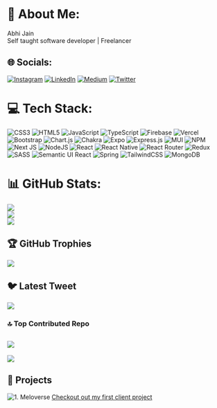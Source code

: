 # 💫 About Me:

Abhi Jain<br>Self taught software developer | Freelancer

## 🌐 Socials:

[![Instagram](https://img.shields.io/badge/Instagram-%23E4405F.svg?logo=Instagram&logoColor=white)](https://instagram.com/abhijain1705) [![LinkedIn](https://img.shields.io/badge/LinkedIn-%230077B5.svg?logo=linkedin&logoColor=white)](https://linkedin.com/in/abhijain03/) [![Medium](https://img.shields.io/badge/Medium-12100E?logo=medium&logoColor=white)](https://medium.com/@@abhijain3002) [![Twitter](https://img.shields.io/badge/Twitter-%231DA1F2.svg?logo=Twitter&logoColor=white)](https://twitter.com/abhiwd)

# 💻 Tech Stack:

![CSS3](https://img.shields.io/badge/css3-%231572B6.svg?style=for-the-badge&logo=css3&logoColor=white) ![HTML5](https://img.shields.io/badge/html5-%23E34F26.svg?style=for-the-badge&logo=html5&logoColor=white) ![JavaScript](https://img.shields.io/badge/javascript-%23323330.svg?style=for-the-badge&logo=javascript&logoColor=%23F7DF1E) ![TypeScript](https://img.shields.io/badge/typescript-%23007ACC.svg?style=for-the-badge&logo=typescript&logoColor=white) ![Firebase](https://img.shields.io/badge/firebase-%23039BE5.svg?style=for-the-badge&logo=firebase) ![Vercel](https://img.shields.io/badge/vercel-%23000000.svg?style=for-the-badge&logo=vercel&logoColor=white) ![Bootstrap](https://img.shields.io/badge/bootstrap-%23563D7C.svg?style=for-the-badge&logo=bootstrap&logoColor=white) ![Chart.js](https://img.shields.io/badge/chart.js-F5788D.svg?style=for-the-badge&logo=chart.js&logoColor=white) ![Chakra](https://img.shields.io/badge/chakra-%234ED1C5.svg?style=for-the-badge&logo=chakraui&logoColor=white) ![Expo](https://img.shields.io/badge/expo-1C1E24?style=for-the-badge&logo=expo&logoColor=#D04A37) ![Express.js](https://img.shields.io/badge/express.js-%23404d59.svg?style=for-the-badge&logo=express&logoColor=%2361DAFB) ![MUI](https://img.shields.io/badge/MUI-%230081CB.svg?style=for-the-badge&logo=material-ui&logoColor=white) ![NPM](https://img.shields.io/badge/NPM-%23000000.svg?style=for-the-badge&logo=npm&logoColor=white) ![Next JS](https://img.shields.io/badge/Next-black?style=for-the-badge&logo=next.js&logoColor=white) ![NodeJS](https://img.shields.io/badge/node.js-6DA55F?style=for-the-badge&logo=node.js&logoColor=white) ![React](https://img.shields.io/badge/react-%2320232a.svg?style=for-the-badge&logo=react&logoColor=%2361DAFB) ![React Native](https://img.shields.io/badge/react_native-%2320232a.svg?style=for-the-badge&logo=react&logoColor=%2361DAFB) ![React Router](https://img.shields.io/badge/React_Router-CA4245?style=for-the-badge&logo=react-router&logoColor=white) ![Redux](https://img.shields.io/badge/redux-%23593d88.svg?style=for-the-badge&logo=redux&logoColor=white) ![SASS](https://img.shields.io/badge/SASS-hotpink.svg?style=for-the-badge&logo=SASS&logoColor=white) ![Semantic UI React](https://img.shields.io/badge/Semantic%20UI%20React-%2335BDB2.svg?style=for-the-badge&logo=SemanticUIReact&logoColor=white) ![Spring](https://img.shields.io/badge/spring-%236DB33F.svg?style=for-the-badge&logo=spring&logoColor=white) ![TailwindCSS](https://img.shields.io/badge/tailwindcss-%2338B2AC.svg?style=for-the-badge&logo=tailwind-css&logoColor=white) ![MongoDB](https://img.shields.io/badge/MongoDB-%234ea94b.svg?style=for-the-badge&logo=mongodb&logoColor=white)

# 📊 GitHub Stats:

![](https://github-readme-stats.vercel.app/api?username=abhijain1705&theme=dark&hide_border=false&include_all_commits=false&count_private=false)<br/>
![](https://github-readme-streak-stats.herokuapp.com/?user=abhijain1705&theme=dark&hide_border=false)<br/>
![](https://github-readme-stats.vercel.app/api/top-langs/?username=abhijain1705&theme=dark&hide_border=false&include_all_commits=false&count_private=false&layout=compact)

## 🏆 GitHub Trophies

![](https://github-profile-trophy.vercel.app/?username=abhijain1705&theme=juicyfresh&no-frame=false&no-bg=true&margin-w=4)

## 🐦 Latest Tweet

[![](https://gtce.itsvg.in/api?username=abhiwd)](https://github.com/VishwaGauravIn/github-twitter-card-embed)

### 🔝 Top Contributed Repo

## ![](https://github-contributor-stats.vercel.app/api?username=abhijain1705&limit=5&theme=dark&combine_all_yearly_contributions=true)

[![](https://visitcount.itsvg.in/api?id=abhijain1705&icon=0&color=0)](https://visitcount.itsvg.in)

<!-- Proudly created with GPRM ( https://gprm.itsvg.in ) -->

## 👷 Projects
![1. Meloverse](https://github.com/abhijain1705/abhijain1705/assets/137091099/e330e416-95d2-4a88-83be-17a28ef827d3)
[Checkout out my first client project](https://www.meloverse.in/)
